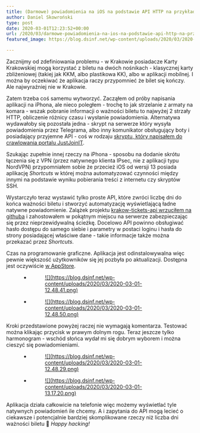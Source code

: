 ```yaml
---
title: (Darmowe) powiadomienia na iOS na podstawie API HTTP na przykładzie sprawdzania ważności biletu MPK z mobilnego nośnika Karty Krakowskiej
author: Daniel Skowroński
type: post
date: 2020-03-01T12:23:52+00:00
url: /2020/03/darmowe-powiadomienia-na-ios-na-podstawie-api-http-na-przykladzie-sprawdzania-waznosci-biletu-mpk-z-mobilnego-nosnika-karty-krakowskiej/
featured_image: https://blog.dsinf.net/wp-content/uploads/2020/03/2020-03-01-12.48.13.jpg

---
```

Zacznijmy od zdefiniowania problemu - w Krakowie posiadacze Karty Krakowskiej mogą korzystać z biletu na dwóch nośnikach - klasycznej karty zbliżeniowej (takiej jak KKM, albo plastikowa KK), albo w aplikacji mobilnej. I można by oczekiwać że aplikacja raczy przypomnieć że bilet się kończy. Ale najwyraźniej nie w Krakowie.

Zatem trzeba coś samemu wytworzyć. Zacząłem od próby napisania aplikacji na iPhona, ale nieco poległem - trochę to jak strzelanie z armaty na komara - wszak pobranie informacji o ważności biletu to najwyżej 2 strzały HTTP, obliczenie różnicy czasu i wysłanie powiadomienia. Alternatywa wydawałoby się pozostała jedna - skrypt na serwerze który wysyła powiadomienia przez Telegrama, albo inny komunikator obsługujący boty i posiadający przyjemne API - coś w rodzaju [skryptu, który napisałem do crawlowania portalu JustJoinIT][1].

Szukając zupełnie innej rzeczy na iPhona - sposobu na dodanie skrótu łączenia się z VPN (przez natywnego klienta IPsec, nie z aplikacji typu NordVPN) przypomniałem sobie że przecież iOS od wersji 13 posiada aplikację _Shortcuts_ w której można automatyzować czynności między innymi na podstawie wyniku pobierania treści z internetu czy skryptów SSH.

Wystarczyło teraz wystawić tylko proste API, które zwróci liczbę dni do końca ważności biletu i stworzyć automatyzację wyświetlającą ładne natywne powiadomienie. Zalążek projektu [krakow-tickets-api wrzuciłem na githuba][2] i zahostowałem w pokątnym miejscu na serwerze zabezpieczając się przez nieprzewidywalną ścieżkę. Docelowo API powinno obsługiwać hasło dostępu do samego siebie i parametry w postaci loginu i hasła do strony posiadającej właściwe dane - takie informacje także można przekazać przez _Shortcuts_.

Czas na programowanie graficzne. Aplikacja jest odinstalowywalna więc pewnie większość użytkowników się jej pozbyła po aktualizacji. Dostępna jest oczywiście [w AppStore][3].<figure class="is-layout-flex wp-block-gallery-13 wp-block-gallery columns-2 is-cropped">

<ul class="blocks-gallery-grid">
  <li class="blocks-gallery-item">
    <figure><a href="https://blog.dsinf.net/wp-content/uploads/2020/03/2020-03-01-12.48.41.png">![](https://blog.dsinf.net/wp-content/uploads/2020/03/2020-03-01-12.48.41.png)</a></figure>
  </li>
  <li class="blocks-gallery-item">
    <figure><a href="https://blog.dsinf.net/wp-content/uploads/2020/03/2020-03-01-12.48.50.png">![](https://blog.dsinf.net/wp-content/uploads/2020/03/2020-03-01-12.48.50.png)</a></figure>
  </li>
</ul></figure> 

Kroki przedstawione powyżej raczej nie wymagają komentarza. Testować można klikając przycisk w prawym dolnym rogu. Teraz jeszcze tylko harmonogram - wschód słońca wydał mi się dobrym wyborem i można cieszyć się powiadomieniami.<figure class="is-layout-flex wp-block-gallery-15 wp-block-gallery columns-2 is-cropped">

<ul class="blocks-gallery-grid">
  <li class="blocks-gallery-item">
    <figure><a href="http://blog.dsinf.net/wp-content/uploads/2020/03/2020-03-01-12.48.29.png">![](https://blog.dsinf.net/wp-content/uploads/2020/03/2020-03-01-12.48.29.png)</a></figure>
  </li>
  <li class="blocks-gallery-item">
    <figure><a href="http://blog.dsinf.net/wp-content/uploads/2020/03/2020-03-01-13.17.20.png">![](https://blog.dsinf.net/wp-content/uploads/2020/03/2020-03-01-13.17.20.png)</a></figure>
  </li>
</ul></figure> 

Aplikacja działa całkowicie na telefonie więc możemy wyświetlać tyle natywnych powiadomień ile chcemy. A i zapytania do API mogą lecieć o ciekawsze i potencjalnie bardziej skomplikowane rzeczy niż liczba dni ważności biletu 🙂 _Happy hacking!_

 [1]: https://github.com/danielskowronski/jjit
 [2]: https://github.com/danielskowronski/krakow-tickets-api
 [3]: https://apps.apple.com/pl/app/shortcuts/id915249334?l=pl